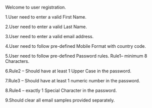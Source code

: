 Welcome to user registration.

1.User need to enter a valid First Name.

2.User need to enter a valid Last Name.

3.User need to enter a valid email address.

4.User need to follow pre-defined Mobile Format with country code.

5.User need to follow pre-defined Password rules. Rule1– minimum 8 Characters.

6.Rule2 – Should have at least 1 Upper Case in the password.

7.Rule3 – Should have at least 1 numeric number in the password.

8.Rule4 – exactly 1 Special Character in the password.

9.Should clear all email samples provided separately.
